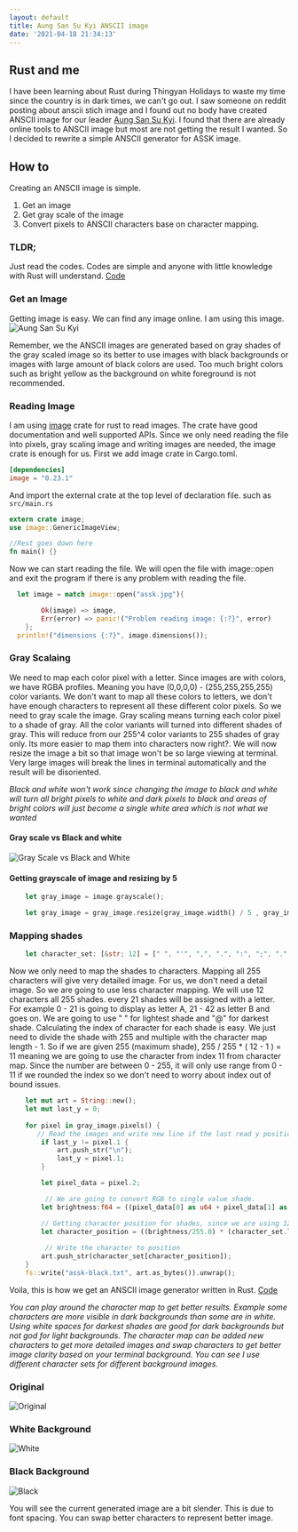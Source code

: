 ```yaml
---
layout: default
title: Aung San Su Kyi ANSCII image
date: '2021-04-18 21:34:13'
---
```


## Rust and me 
I have been learning about Rust during Thingyan Holidays to waste my time since the country is in dark times, we can't go out. I saw someone on reddit posting about anscii stich image and I found out no body have created ANSCII image for our leader [Aung San Su Kyi](https://en.wikipedia.org/wiki/Aung_San_Suu_Kyi). I found that there are already online tools to ANSCII image but most are not getting the result I wanted. So I decided to rewrite a simple ANSCII generator for ASSK image.

## How to 
Creating an ANSCII image is simple. 

1. Get an image 
2. Get gray scale of the image 
3. Convert pixels to ANSCII characters base on character mapping. 

### TLDR; 
Just read the codes. Codes are simple and anyone with little knowledge with Rust will understand.  [Code](https://github.com/ye-lin-aung/assk-anscii)

### Get an Image 

Getting image is easy. We can find any image online. I am using this image.
![Aung San Su Kyi](https://raw.githubusercontent.com/ye-lin-aung/assk-anscii/master/img/original.jpg)

Remember, we the ANSCII images are generated based on gray shades of the gray scaled image so its better to use images with black backgrounds or images with large amount of black colors are used. Too much bright colors such as bright yellow as the background on white foreground is not recommended.

### Reading Image 

I am using [image](https://crates.io/crates/image) crate for rust to read images. The crate have good documentation and well supported APIs. Since we only need reading the file into pixels, gray scaling image and writing images are needed, the image crate is enough for us. First we add image crate in Cargo.toml. 

```toml 
[dependencies]
image = "0.23.1"
```

And import the external crate at the top level of declaration file. such as `src/main.rs` 

```rust
extern crate image;
use image::GenericImageView;

//Rest goes down here
fn main() {} 
```

Now we can start reading the file. We  will open the file with image::open and exit the program if there is any problem with reading the file. 

```rust 
  let image = match image::open("assk.jpg"){

        Ok(image) => image,
        Err(error) => panic!("Problem reading image: {:?}", error)
    };
  println!("dimensions {:?}", image.dimensions());
```

### Gray Scalaing

We need to map each color pixel with a letter. Since images are with colors, we have RGBA profiles. Meaning you have (0,0,0,0) - (255,255,255,255) color variants. We don't want to map all these colors to letters, we don't have enough characters to represent all these different color pixels. So we need to gray scale the image. Gray scaling means turning each color pixel to a shade of gray. All the color variants will turned into different shades of gray. This will reduce from our 255^4  color variants to 255 shades of gray only. Its more easier to map them into characters now right?. We will now resize the image a bit so that image won't be so large viewing at terminal. Very large images will break the lines in terminal automatically and the result will be disoriented.

*Black and white won't work since changing the image to black and white will turn all bright pixels to white and dark pixels to black and areas of bright colors will just become a single white area which is not what we wanted* 

#### Gray scale vs Black and white 
![Gray Scale vs Black and White](/images/gs_vs_bl.jpg)

#### Getting grayscale of image and resizing by 5
```rust
    let gray_image = image.grayscale();

    let gray_image = gray_image.resize(gray_image.width() / 5 , gray_image.height() / 5, FilterType::Nearest);
```

### Mapping shades

```rust
    let character_set: [&str; 12] = [" ", "'", ",", ".", ":", ";", ".", "L", "O", "0", "#", "@"];
```
 
Now we only need to map the shades to characters. Mapping all 255 characters will give very detailed image. For us, we don't need a detail image. So we are going to use less character mapping. We will use 12 characters all 255 shades.  every 21 shades will be assigned with a letter. For example 0 - 21 is going to display as letter A, 21 - 42 as letter  B and goes on. We are going to use " " for lightest shade and "@" for darkest shade. Calculating the index of character for each shade is easy. We just need to divide the shade with 255 and multiple with the character map length - 1. So if we are given 255 (maximum shade), 255 / 255 * ( 12  - 1 )  = 11 meaning we are going to use the character from index 11 from character map. Since the number are between 0 - 255, it will only use range from 0 - 11 if we rounded the index so we don't need to worry about index out of bound issues. 


```rust 
    let mut art = String::new();
    let mut last_y = 0;
 
    for pixel in gray_image.pixels() {
       // Read the images and write new line if the last read y position is not same as new read y position 
        if last_y != pixel.1 {
            art.push_str("\n");
            last_y = pixel.1;
        }

        let pixel_data = pixel.2;

	     // We are going to convert RGB to single value shade.  
        let brightness:f64 = ((pixel_data[0] as u64 + pixel_data[1] as u64 + pixel_data[2] as u64) / 3) as f64;

        // Getting character position for shades, since we are using 12 characters, we will have a character for every 21 shades. 
        let character_position = ((brightness/255.0) * (character_set.len()  - 1) as f64 ).round() as usize;
         
         // Write the character to position
        art.push_str(character_set[character_position]);
    }
    fs::write("assk-black.txt", art.as_bytes()).unwrap();
``` 

Voila, this is how we get an ANSCII image generator written in Rust. [Code](https://github.com/ye-lin-aung/assk-anscii)

*You can play around the character map to get better results. Example some characters are more visible in dark backgrounds than some are in white. Using white spaces for darkest shades are good for dark backgrounds but not god for light backgrounds. The character map can be added new characters to get more detailed images and swap characters to get better image clarity based on your terminal background. You can see I use different character sets for different background images.* 

### Original 
![Original](https://raw.githubusercontent.com/ye-lin-aung/assk-anscii/master/img/original.jpg "Original")

### White Background
![White](https://raw.githubusercontent.com/ye-lin-aung/assk-anscii/master/img/white.jpg "White")

### Black Background
![Black](https://raw.githubusercontent.com/ye-lin-aung/assk-anscii/master/img/black.png "Black")

You will see the current generated image are a bit slender. This is due to font spacing. You can swap better characters to represent better image.
